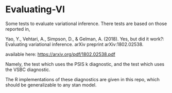 # Evaluating-VI
Some tests to evaluate variational inference. There tests are based on those reported in,

Yao, Y., Vehtari, A., Simpson, D., & Gelman, A. (2018). Yes, but did it work?: Evaluating variational inference. arXiv preprint arXiv:1802.02538.

available here: https://arxiv.org/pdf/1802.02538.pdf

Namely, the test which uses the PSIS k diagnostic, and the test which uses the VSBC diagnostic. 

The R implementations of these diagnostics are given in this repo, which should be generalizable to any stan model.  
